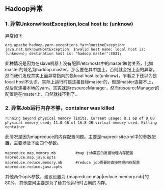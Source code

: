 ## Hadoop异常

### 1. 异常UnkonwHostException,local host is: (unknow)
异常如下

```
org.apache.hadoop.yarn.exceptions.YarnRuntimeException: java.net.UnknownHostException: Invalid host name: local host is: (unknown); destination host is: "hadoop.master":8031;
```

此种情况是因为在slave机器上没有配置/etc/hosts中的master映射关系，比如master的域名为hadoop.master，那么要在其中加上，否则就会报上面的异常。然而我们发现其实上面异常指向的是local host is:(unknow)，乍看之下还以为是local host不认识，实际上运行时是连接目标master的，但是master连接不上，然后就连接本地的yarn，其实就是resourceManager，然而resourceManager的配置是在master上，自然就找不到了。


### 2. 异常Job运行内存不够，container was killed

```
running beyond physical memory limits. Current usage: 8.1 GB of 8 GB physical memory used; 11.0 GB of 16.8 GB virtual memory used. Killing container
```
此情况是因为mapreduce的内存配置问题。主要是mapred-site.xml中的参数配置，主要涉及下面四个参数。
   
```
mapreduce.map.memory.mb         #map job需要的直接物理内存配置
mapreduce.map.java.opts         
mapreduce.reduce.memory.mb      #reduce job需要的直接物理内存配置
mapreduce.reduce.java.opts
```
其他两个opts参数，建议设置为 {mapreduce.map|reduce.memory.mb}的80%，其他空间主要是为了给其他运行时占用的内存。
